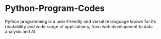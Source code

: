 # Python-Program-Codes
Python programming is a user-friendly and versatile language known for its readability and wide range of applications, from web development to data analysis and AI.
